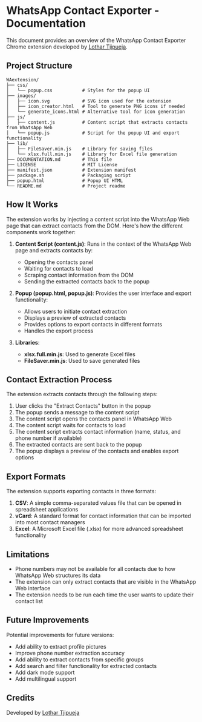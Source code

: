 # WhatsApp Contact Exporter - Documentation

This document provides an overview of the WhatsApp Contact Exporter Chrome extension developed by [Lothar Tjipueja](https://github.com/lothartj).

## Project Structure

```
WAextension/
├── css/
│   └── popup.css           # Styles for the popup UI
├── images/
│   ├── icon.svg            # SVG icon used for the extension
│   ├── icon_creator.html   # Tool to generate PNG icons if needed
│   └── generate_icons.html # Alternative tool for icon generation
├── js/
│   ├── content.js          # Content script that extracts contacts from WhatsApp Web
│   └── popup.js            # Script for the popup UI and export functionality
├── lib/
│   ├── FileSaver.min.js    # Library for saving files
│   └── xlsx.full.min.js    # Library for Excel file generation
├── DOCUMENTATION.md        # This file
├── LICENSE                 # MIT License
├── manifest.json           # Extension manifest
├── package.sh              # Packaging script
├── popup.html              # Popup UI HTML
└── README.md               # Project readme
```

## How It Works

The extension works by injecting a content script into the WhatsApp Web page that can extract contacts from the DOM. Here's how the different components work together:

1. **Content Script (content.js)**: Runs in the context of the WhatsApp Web page and extracts contacts by:
   - Opening the contacts panel
   - Waiting for contacts to load
   - Scraping contact information from the DOM
   - Sending the extracted contacts back to the popup

2. **Popup (popup.html, popup.js)**: Provides the user interface and export functionality:
   - Allows users to initiate contact extraction
   - Displays a preview of extracted contacts
   - Provides options to export contacts in different formats
   - Handles the export process

3. **Libraries**:
   - **xlsx.full.min.js**: Used to generate Excel files
   - **FileSaver.min.js**: Used to save generated files

## Contact Extraction Process

The extension extracts contacts through the following steps:

1. User clicks the "Extract Contacts" button in the popup
2. The popup sends a message to the content script
3. The content script opens the contacts panel in WhatsApp Web
4. The content script waits for contacts to load
5. The content script extracts contact information (name, status, and phone number if available)
6. The extracted contacts are sent back to the popup
7. The popup displays a preview of the contacts and enables export options

## Export Formats

The extension supports exporting contacts in three formats:

1. **CSV**: A simple comma-separated values file that can be opened in spreadsheet applications
2. **vCard**: A standard format for contact information that can be imported into most contact managers
3. **Excel**: A Microsoft Excel file (.xlsx) for more advanced spreadsheet functionality

## Limitations

- Phone numbers may not be available for all contacts due to how WhatsApp Web structures its data
- The extension can only extract contacts that are visible in the WhatsApp Web interface
- The extension needs to be run each time the user wants to update their contact list

## Future Improvements

Potential improvements for future versions:

- Add ability to extract profile pictures
- Improve phone number extraction accuracy
- Add ability to extract contacts from specific groups
- Add search and filter functionality for extracted contacts
- Add dark mode support
- Add multilingual support

## Credits

Developed by [Lothar Tjipueja](https://github.com/lothartj) 